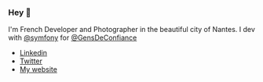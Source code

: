 ### Hey 👋

I'm French Developer and Photographer in the beautiful city of Nantes.
I dev with [@symfony](https://github.com/symfony) for [@GensDeConfiance](https://github.com/GensDeConfiance)

- [Linkedin](https://www.linkedin.com/in/francois-doussin)
- [Twitter](https://twitter.com/FrancoisDoussin)
- [My website](https://www.francoisdoussin.com)
